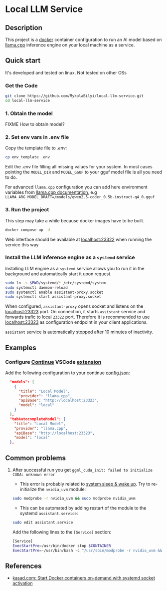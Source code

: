 # Local LLM Service

## Description

This project is a [docker] container configuration to run an AI model based on [llama.cpp] inference engine on your local machine as a service.

## Quick start

It's developed and tested on linux. Not tested on other OSs

### Get the Code

```sh
git clone https://github.com/MykolaBilyi/local-llm-service.git
cd local-llm-service
```

### 1. Obtain the model

FIXME How to obtain model?

### 2. Set env vars in .env file

Copy the template file to *.env*:

```sh
cp env_template .env
```

Edit the *.env* file filling all missing values for your system. In most cases pointing the `MODEL_DIR` and `MODEL_GGUF` to your gguf model file is all you need to do.

For advanced `llama.cpp` configuration you can add here environment variables from [llama.cpp documentation](https://github.com/ggerganov/llama.cpp/tree/master/examples/server), e.g `LLAMA_ARG_MODEL_DRAFT=/models/qwen2.5-coder_0.5b-instruct-q4_0.gguf`

### 3. Run the project

This step may take a while because docker images have to be built.

```sh
docker compose up -d
```

Web interface should be available at [localhost:23322](http://localhost:23322) when running the service this way

### Install the LLM inference engine as a `systemd` service

Installing LLM engine as a `systemd` service allows you to run it in the background and automatically start it upon request.

```sh
sudo ln -s $PWD/systemd/* /etc/systemd/system
sudo systemctl daemon-reload
sudo systemctl enable assistant-proxy.socket
sudo systemctl start assistant-proxy.socket
```

When configured, `assistant-proxy` opens socket and listens on the [localhost:23323](http://localhost:23323) port. On connection, it starts `assistant` service and forwards trafic to local `23322` port.
Therefore it is recommended to use [localhost:23323](http://localhost:23323) as configuration endpoint in your client applications.

`assistant` service is automatically stopped after 10 minutes of inactivity.

## Examples

### Configure [Continue] VSCode [extension](https://marketplace.visualstudio.com/items?itemName=Continue.continue)

Add the following configuration to your continue [config.json](https://docs.continue.dev/customize/deep-dives/configuration):

```json
  "models": [
    {
      "title": "Local Model",
      "provider": "llama.cpp",
      "apiBase": "http://localhost:23323",
      "model": "local"
    }
  ],
  "tabAutocompleteModel": {
    "title": "Local Model",
    "provider": "llama.cpp",
    "apiBase": "http://localhost:23323",
    "model": "local"
  },
```

## Common problems

1. After successful run you get `ggml_cuda_init: failed to initialize CUDA: unknown error`
    - This error is probably related to [system sleep & wake up](https://github.com/ggerganov/llama.cpp/issues/7218#issuecomment-2241202604). Try to re-initialize the `nvidia_uvm` module:

    ```sh
    sudo modprobe -r nvidia_uvm && sudo modprobe nvidia_uvm
    ```

    - This can be automated by adding restart of the module to the systemd `assistant.service`:

    ```sh
    sudo edit assistant.service
    ```

    Add the following lines to the `[Service]` section:

    ```sh
    [Service]
    ExecStartPre=/usr/bin/docker stop $CONTAINER
    ExecStartPre=-/usr/bin/bash -c "/usr/sbin/modprobe -r nvidia_uvm && /usr/sbin/modprobe nvidia_uvm"
    ```

## References

- [kasad.com: Start Docker containers on-demand with systemd socket activation](https://kasad.com/blog/systemd-docker-socket-activation/)

[docker]: https://www.docker.com/
[llama.cpp]: https://github.com/ggerganov/llama.cpp
[Continue]: https://www.continue.dev/
